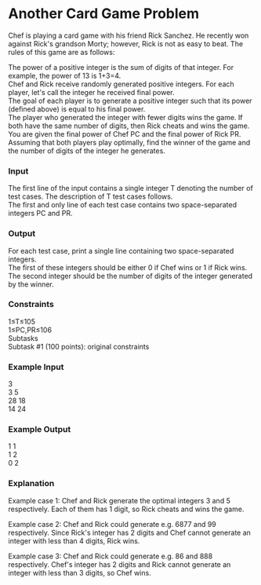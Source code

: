# Another Card Game Problem

Chef is playing a card game with his friend Rick Sanchez. He recently won against Rick's grandson Morty; however, Rick is not as easy to beat. The rules of this game are as follows:

The power of a positive integer is the sum of digits of that integer. For example, the power of 13 is 1+3=4.\
Chef and Rick receive randomly generated positive integers. For each player, let's call the integer he received final power.\
The goal of each player is to generate a positive integer such that its power (defined above) is equal to his final power.\
The player who generated the integer with fewer digits wins the game. If both have the same number of digits, then Rick cheats and wins the game.\
You are given the final power of Chef PC and the final power of Rick PR. Assuming that both players play optimally, find the winner of the game and the number of digits of the integer he generates.

### Input
The first line of the input contains a single integer T denoting the number of test cases. The description of T test cases follows.\
The first and only line of each test case contains two space-separated integers PC and PR.

### Output
For each test case, print a single line containing two space-separated integers.\
The first of these integers should be either 0 if Chef wins or 1 if Rick wins.
The second integer should be the number of digits of the integer generated by the winner.

### Constraints
1≤T≤105\
1≤PC,PR≤106\
Subtasks\
Subtask #1 (100 points): original constraints

### Example Input
3\
3 5\
28 18\
14 24

### Example Output
1 1\
1 2\
0 2

### Explanation
Example case 1: Chef and Rick generate the optimal integers 3 and 5 respectively. Each of them has 1 digit, so Rick cheats and wins the game.

Example case 2: Chef and Rick could generate e.g. 6877 and 99 respectively. Since Rick's integer has 2 digits and Chef cannot generate an integer with less than 4 digits, Rick wins.

Example case 3: Chef and Rick could generate e.g. 86 and 888 respectively. Chef's integer has 2 digits and Rick cannot generate an integer with less than 3 digits, so Chef wins.
